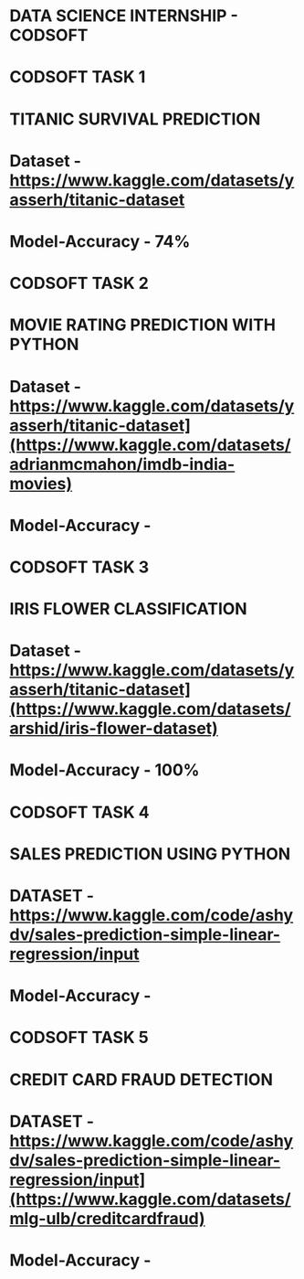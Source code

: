 # DATA SCIENCE INTERNSHIP - CODSOFT

# CODSOFT TASK 1

# TITANIC SURVIVAL PREDICTION
# Dataset - https://www.kaggle.com/datasets/yasserh/titanic-dataset
# Model-Accuracy - 74%

# CODSOFT TASK 2 

# MOVIE RATING PREDICTION WITH PYTHON
# Dataset - https://www.kaggle.com/datasets/yasserh/titanic-dataset](https://www.kaggle.com/datasets/adrianmcmahon/imdb-india-movies)
# Model-Accuracy - 

# CODSOFT TASK 3

# IRIS FLOWER CLASSIFICATION
# Dataset - https://www.kaggle.com/datasets/yasserh/titanic-dataset](https://www.kaggle.com/datasets/arshid/iris-flower-dataset)
# Model-Accuracy - 100%

# CODSOFT TASK 4

# SALES PREDICTION USING PYTHON
# DATASET - https://www.kaggle.com/code/ashydv/sales-prediction-simple-linear-regression/input
# Model-Accuracy - 

# CODSOFT TASK 5

# CREDIT CARD FRAUD DETECTION
# DATASET - https://www.kaggle.com/code/ashydv/sales-prediction-simple-linear-regression/input](https://www.kaggle.com/datasets/mlg-ulb/creditcardfraud)
# Model-Accuracy - 

